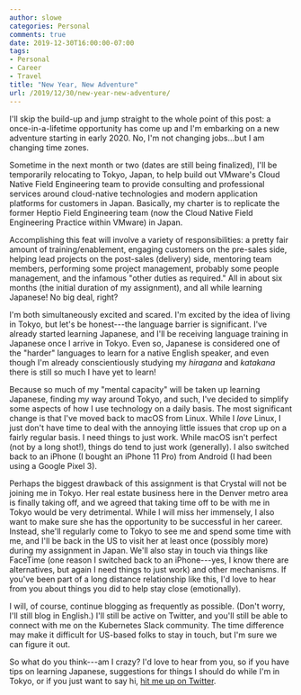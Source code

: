 ```yaml
---
author: slowe
categories: Personal
comments: true
date: 2019-12-30T16:00:00-07:00
tags:
- Personal
- Career
- Travel
title: "New Year, New Adventure"
url: /2019/12/30/new-year-new-adventure/
---
```


I'll skip the build-up and jump straight to the whole point of this post: a once-in-a-lifetime opportunity has come up and I'm embarking on a new adventure starting in early 2020. No, I'm not changing jobs...but I am changing time zones.<!--more-->

Sometime in the next month or two (dates are still being finalized), I'll be temporarily relocating to Tokyo, Japan, to help build out VMware's Cloud Native Field Engineering team to provide consulting and professional services around cloud-native technologies and modern application platforms for customers in Japan. Basically, my charter is to replicate the former Heptio Field Engineering team (now the Cloud Native Field Engineering Practice within VMware) in Japan.

Accomplishing this feat will involve a variety of responsibilities: a pretty fair amount of training/enablement, engaging customers on the pre-sales side, helping lead projects on the post-sales (delivery) side, mentoring team members, performing some project management, probably some people management, and the infamous "other duties as required." All in about six months (the initial duration of my assignment), and all while learning Japanese! No big deal, right?

I'm both simultaneously excited and scared. I'm excited by the idea of living in Tokyo, but let's be honest---the language barrier is significant. I've already started learning Japanese, and I'll be receiving language training in Japanese once I arrive in Tokyo. Even so, Japanese is considered one of the "harder" languages to learn for a native English speaker, and even though I'm already conscientiously studying my _hiragana_ and _katakana_ there is still so much I have yet to learn!

Because so much of my "mental capacity" will be taken up learning Japanese, finding my way around Tokyo, and such, I've decided to simplify some aspects of how I use technology on a daily basis. The most significant change is that I've moved back to macOS from Linux. While I _love_ Linux, I just don't have time to deal with the annoying little issues that crop up on a fairly regular basis. I need things to just work. While macOS isn't perfect (not by a long shot!), things do tend to just work (generally). I also switched back to an iPhone (I bought an iPhone 11 Pro) from Android (I had been using a Google Pixel 3).

Perhaps the biggest drawback of this assignment is that Crystal will not be joining me in Tokyo. Her real estate business here in the Denver metro area is finally taking off, and we agreed that taking time off to be with me in Tokyo would be very detrimental. While I will miss her immensely, I also want to make sure she has the opportunity to be successful in her career. Instead, she'll regularly come to Tokyo to see me and spend some time with me, and I'll be back in the US to visit her at least once (possibly more) during my assignment in Japan. We'll also stay in touch via things like FaceTime (one reason I switched back to an iPhone---yes, I know there are alternatives, but again I need things to just work) and other mechanisms. If you've been part of a long distance relationship like this, I'd love to hear from you about things you did to help stay close (emotionally).

I will, of course, continue blogging as frequently as possible. (Don't worry, I'll still blog in English.) I'll still be active on Twitter, and you'll still be able to connect with me on the Kubernetes Slack community. The time difference may make it difficult for US-based folks to stay in touch, but I'm sure we can figure it out.

So what do you think---am I crazy? I'd love to hear from you, so if you have tips on learning Japanese, suggestions for things I should do while I'm in Tokyo, or if you just want to say hi, [hit me up on Twitter][link-1].

[link-1]: https://twitter.com/scott_lowe
